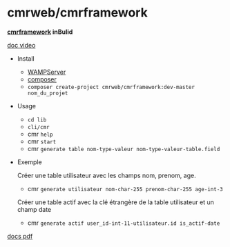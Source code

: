 # cmrweb/cmrframework
**[cmrframework](http://cmrweb.fr) inBulid**
 
 

 [doc video](https://www.youtube.com/watch?v=kbLOpv2vWo4&t=563s)

 
  * Install
    -  [WAMPServer](https://wampserver.com)
    -  [composer](https://getcomposer.org/download/)
    - `composer create-project cmrweb/cmrframework:dev-master nom_du_projet` 

  * Usage
    - `cd lib`
    - `cli/cmr`
    - cmr `help`
    - cmr `start`
    - cmr `generate table nom-type-valeur nom-type-valeur-table.field`


  * Exemple
  
  
     Créer une table utilisateur avec les champs nom, prenom, age.    
    - cmr `generate utilisateur nom-char-255 prenom-char-255 age-int-3`
    
     Créer une table actif avec la clé étrangère de la table utilisateur et un champ date
    - cmr `generate actif user_id-int-11-utilisateur.id is_actif-date`
 

 [docs pdf](https://docs.google.com/presentation/d/1FP2pDqd5z5KtJ_tku4P9MljjPUj33xVLkF9VqpDlFII/edit?usp=sharing)

